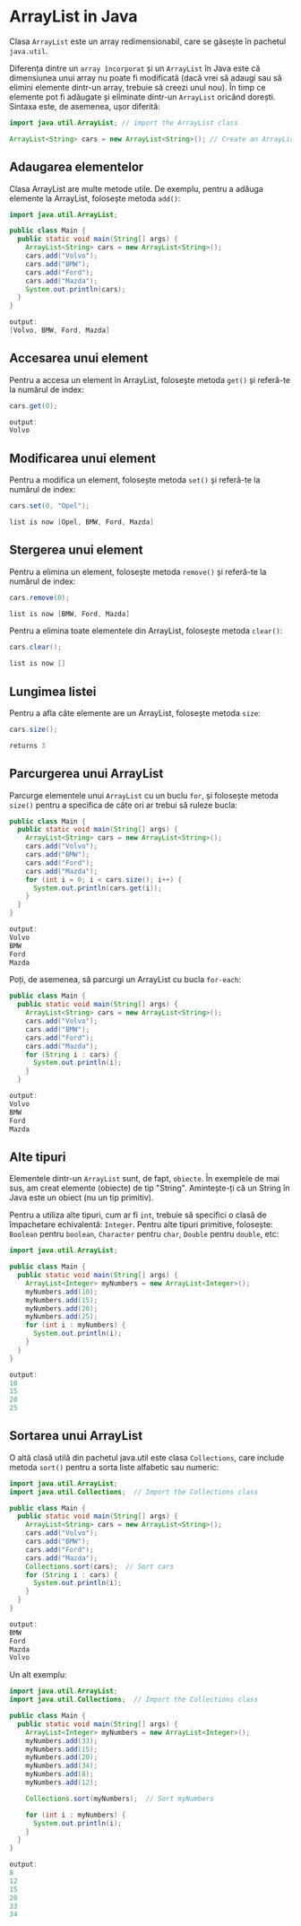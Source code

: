 # ArrayList in Java

Clasa `ArrayList` este un array redimensionabil, care se găsește în pachetul `java.util`.

Diferența dintre un `array încorporat` și un `ArrayList` în Java este că dimensiunea unui array nu poate fi modificată (dacă vrei să adaugi sau să elimini elemente dintr-un array, trebuie să creezi unul nou). În timp ce elemente pot fi adăugate și eliminate dintr-un `ArrayList` oricând dorești. Sintaxa este, de asemenea, ușor diferită:

```java
import java.util.ArrayList; // import the ArrayList class

ArrayList<String> cars = new ArrayList<String>(); // Create an ArrayList object
```

## Adaugarea elementelor

Clasa ArrayList are multe metode utile. De exemplu, pentru a adăuga elemente la ArrayList, folosește metoda `add()`:


```java
import java.util.ArrayList;

public class Main {
  public static void main(String[] args) {
    ArrayList<String> cars = new ArrayList<String>();
    cars.add("Volvo");
    cars.add("BMW");
    cars.add("Ford");
    cars.add("Mazda");
    System.out.println(cars);
  }
}

output:
[Volvo, BMW, Ford, Mazda]
```

## Accesarea unui element

Pentru a accesa un element în ArrayList, folosește metoda `get()` și referă-te la numărul de index:

```java
cars.get(0);

output:
Volvo
```

## Modificarea unui element

Pentru a modifica un element, folosește metoda `set()` și referă-te la numărul de index:


```java
cars.set(0, "Opel");

list is now [Opel, BMW, Ford, Mazda]
```

## Stergerea unui element
Pentru a elimina un element, folosește metoda `remove()` și referă-te la numărul de index:


```java
cars.remove(0);

list is now [BMW, Ford, Mazda]
```
Pentru a elimina toate elementele din ArrayList, folosește metoda `clear()`:

```java
cars.clear();

list is now []
```

## Lungimea listei

Pentru a afla câte elemente are un ArrayList, folosește metoda `size`:

```java
cars.size();

returns 3
```

## Parcurgerea unui ArrayList

Parcurge elementele unui `ArrayList` cu un buclu `for`, și folosește metoda `size()` pentru a specifica de câte ori ar trebui să ruleze bucla:


```java
public class Main {
  public static void main(String[] args) {
    ArrayList<String> cars = new ArrayList<String>();
    cars.add("Volvo");
    cars.add("BMW");
    cars.add("Ford");
    cars.add("Mazda");
    for (int i = 0; i < cars.size(); i++) {
      System.out.println(cars.get(i));
    }
  }
}

output:
Volvo
BMW
Ford
Mazda
```
Poți, de asemenea, să parcurgi un ArrayList cu bucla `for-each`:


```java
public class Main {
  public static void main(String[] args) {
    ArrayList<String> cars = new ArrayList<String>();
    cars.add("Volvo");
    cars.add("BMW");
    cars.add("Ford");
    cars.add("Mazda");
    for (String i : cars) {
      System.out.println(i);
    }
  }

output:
Volvo
BMW
Ford
Mazda
```

## Alte tipuri


Elementele dintr-un `ArrayList` sunt, de fapt, `obiecte`. În exemplele de mai sus, am creat elemente (obiecte) de tip "String". Amintește-ți că un String în Java este un obiect (nu un tip primitiv).

 Pentru a utiliza alte tipuri, cum ar fi `int`, trebuie să specifici o clasă de împachetare echivalentă: `Integer`. Pentru alte tipuri primitive, folosește: `Boolean` pentru `boolean`, `Character` pentru `char`, `Double` pentru `double`, etc:


```java
import java.util.ArrayList;

public class Main {
  public static void main(String[] args) {
    ArrayList<Integer> myNumbers = new ArrayList<Integer>();
    myNumbers.add(10);
    myNumbers.add(15);
    myNumbers.add(20);
    myNumbers.add(25);
    for (int i : myNumbers) {
      System.out.println(i);
    }
  }
}

output:
10
15
20
25
```


## Sortarea unui ArrayList

O altă clasă utilă din pachetul java.util este clasa `Collections`, care include metoda `sort()` pentru a sorta liste alfabetic sau numeric:

```java
import java.util.ArrayList;
import java.util.Collections;  // Import the Collections class

public class Main {
  public static void main(String[] args) {
    ArrayList<String> cars = new ArrayList<String>();
    cars.add("Volvo");
    cars.add("BMW");
    cars.add("Ford");
    cars.add("Mazda");
    Collections.sort(cars);  // Sort cars
    for (String i : cars) {
      System.out.println(i);
    }
  }
}

output:
BMW
Ford
Mazda
Volvo
```
Un alt exemplu:

```java
import java.util.ArrayList;
import java.util.Collections;  // Import the Collections class

public class Main {
  public static void main(String[] args) {
    ArrayList<Integer> myNumbers = new ArrayList<Integer>();
    myNumbers.add(33);
    myNumbers.add(15);
    myNumbers.add(20);
    myNumbers.add(34);
    myNumbers.add(8);
    myNumbers.add(12);

    Collections.sort(myNumbers);  // Sort myNumbers

    for (int i : myNumbers) {
      System.out.println(i);
    }
  }
}

output:
8
12
15
20
33
34
```


